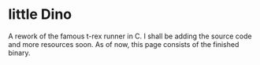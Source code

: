 # little Dino

A rework of the famous t-rex runner in C. I shall be adding the source code and more resources soon. As of now, this page consists of the finished binary. 

